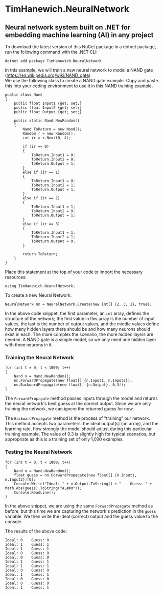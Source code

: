 TimHanewich.NeuralNetwork
=========
Neural network system built on .NET for embedding machine learning (AI) in any project
--------

To download the latest version of this NuGet package in a dotnet package, run the following command with the .NET CLI:

    dotnet add package TimHanewich.NeuralNetwork

In this example, we will train a new neural network to model a NAND gate (https://en.wikipedia.org/wiki/NAND_gate).  
We use the following class to create a NAND gate example. Copy and paste this into your coding environment to use it in this NAND training example.

    public class Nand
    {
        public float Input1 {get; set;}
        public float Input2 {get; set;}
        public float Output {get; set;}

        public static Nand NewRandom()
        {
            Nand ToReturn = new Nand();
            Random r = new Random();
            int ir = r.Next(0, 4);

            if (ir == 0)
            {
                ToReturn.Input1 = 0;
                ToReturn.Input2 = 0;
                ToReturn.Output = 1;
            }
            else if (ir == 1)
            {
                ToReturn.Input1 = 0;
                ToReturn.Input2 = 1;
                ToReturn.Output = 1;
            }
            else if (ir == 2)
            {
                ToReturn.Input1 = 1;
                ToReturn.Input2 = 0;
                ToReturn.Output = 1;
            }
            else if (ir == 3)
            {
                ToReturn.Input1 = 1;
                ToReturn.Input2 = 1;
                ToReturn.Output = 0;
            }

            return ToReturn;
        }
    }

Place this statement at the top of your code to import the necessary resources:

    using TimHanewich.NeuralNetwork;

To create a new Neural Network:

    NeuralNetwork nn = NeuralNetwork.Create(new int[] {2, 3, 1}, true);

In the above code snippet, the first parameter, an `int` array, defines the structure of the network; the first value in this array is the number of input values, the last is the number of output values, and the middle values define how many hidden layers there should be and how many neurons should exist in each.
The more complex the scenario, the more hidden layers are needed. A NAND gate is a simple model, so we only need one hidden layer with three neurons in it.  

### Training the Neural Network
    for (int t = 0; t < 1000; t++)
    {
        Nand n = Nand.NewRandom();
        nn.ForwardPropagate(new float[] {n.Input1, n.Input2});
        nn.BackwardPropagate(new float[] {n.Output}, 0.3f);
    }
The `ForwardPropagate` method passes inputs through the model and returns the neural network's best guess at the correct output. Since we are only training the network, we can ignore the returned guess for now.  

The `BackwardPropagate` method is the process of "training" our network. This method accepts two parameters: the ideal output(s) (an array), and the learning rate, how strongly the model should adjust during this particular training example. The value of 0.3 is slightly high for typical scenarios, but appropriate as this is a training set of only 1,000 examples.

### Testing the Neural Network
    for (int t = 0; t < 1000; t++)
    {
        Nand n = Nand.NewRandom();
        float guess = nn.ForwardPropagate(new float[] {n.Input1, n.Input2})[0];
        Console.Write("Ideal: " + n.Output.ToString() + "    Guess: " + Math.Abs(guess).ToString("#,##0"));
        Console.ReadLine();
    }
In the above snippet, we are using the same `ForwardPropagate` method as before, but this time we are capturing the network's prediction in the `guess` variable. We then write the ideal (correct) output and the guess value to the console.  

The results of the above code:

    Ideal: 0    Guess: 0
    Ideal: 1    Guess: 1
    Ideal: 1    Guess: 1
    Ideal: 0    Guess: 0
    Ideal: 0    Guess: 0
    Ideal: 1    Guess: 1
    Ideal: 1    Guess: 1
    Ideal: 0    Guess: 0
    Ideal: 1    Guess: 1
    Ideal: 0    Guess: 0
    Ideal: 0    Guess: 0
    Ideal: 1    Guess: 1
